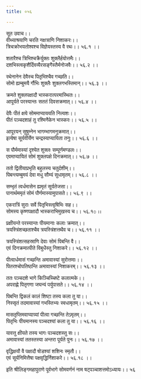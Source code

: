 ```yaml
---
title: ०५६

---
```

सूत उवाच।।  
वीथ्याश्रयाणि चरति नक्षत्राणि निशाकरः।।  
त्रिचक्रोभयतोश्वश्च विज्ञेयस्तस्य वै रथः।। ५६.१ ।।  
  
शतारैश्च त्रिभिश्चक्रैर्युक्तः शुक्लैर्हयोत्तमैः।।  
दशभिस्त्वकृशैर्दिवव्यैरसङ्गैस्तैर्मनोजवैः।। ५६.२ ।।  
  
रथेनानेन देवैस्च पितृभिश्चैव गच्छति।।  
सोमो ह्यम्बुमयै र्गौभिः शुक्लैः शुक्लगभस्तिमान्।। ५६.३ ।।  
  
क्रमते शुक्लपक्षादौ भास्करात्परमास्थितः।।  
आपूर्यते परस्यान्तः सततं दिवसक्रमात्।। ५६.४ ।।  
  
देवैः पीतं क्षये सोममाप्याययति नित्यशः।।  
पीतं पञ्चदशाहं तु रश्मिनैकेन भास्करः।। ५६.५ ।।  
  
आपूरयन् सुषुम्नेन भागम्भागमनुक्रमात्।।  
इत्येषा सूर्यवीर्येण चन्द्रस्याप्यायिता तनुः।। ५६.६ ।।  
  
स पौर्ममास्यां दृश्येत शुक्लः सम्पूर्णमण्डलः।।  
एवमाप्यायितं सोमं शुक्लपक्षे दिनक्रमात्।। ५६.७ ।।  
  
ततो द्वितीयाप्रभृति बहुलस्य चतुर्दशीम्।।  
पिबन्त्यम्बुमयं देवा मधु सौम्यं सुधामृतम्।। ५६.८ ।।  
  
सम्भृतं त्वर्धमासेन ह्यमृतं सूर्यतेजसा।।  
पानार्थममृतं सोमं पौर्णमास्यामुपासते।। ५६.९ ।।  
  
एकरात्रिं सुराः सर्वे पितृभिस्त्वृषिभिः सह।।  
सोमस्य कृष्णपक्षादौ भास्कराभिमुखस्य च।। ५६.१೦ ।।  
  
प्रक्षीयन्ते परस्यान्तः पीयमानाः कलाः क्रमात्।।  
त्रयस्त्रिंशच्छताश्चैव त्रयस्त्रिंशत्तथैव च।। ५६.११ ।।  
  
त्रयस्त्रिंशत्सहस्राणि देवाः सोमं पिबन्ति वै।।  
एवं दिनक्रमात्पीते विबुधैस्तु निशाकरे।। ५६.१२ ।।  
  
पीत्वार्धमासं गच्छन्ति अमावास्यां सुरोत्तमाः।।  
पितरश्चोपतिष्ठन्ति अमावास्यां निशाकरम्।। ५६.१३ ।।  
  
ततः पञ्चदशे भागे किञ्चिच्चिष्टे कलात्मके।।  
अपराह्णे पितृगणा जघन्यं पर्युपासते।। ५६.१४ ।।  
  
पिबन्ति द्विकलं कालं शिष्टा तस्य कला तु या।।  
निस्सृतं तदमावास्यां गभस्तिभ्यः स्वधामृतम्।। ५६.१५ ।।  
  
मासतृप्तिमवाप्याग्र्यां पीत्वा गच्छन्ति तेऽमृतम्।।  
पितृभिः पीयमानस्य पञ्चदश्यां कला तु या।। ५६.१६ ।।  
  
यावत्तु क्षीयते तस्य भागः पञ्चदशस्तु सः।।  
अमावास्यां ततस्तस्या अन्तरा पूर्यते पुनः।। ५६.१७ ।।  
  
वृद्धिक्षयौ वै पक्षादौ षोडश्यां शशिनः स्मृतौ।।  
एवं सूर्यनिमित्तैषा पक्षवृद्धिर्निशाकरे।। ५६.१८ ।।  
  
इति श्रीलिङ्गमहापुराणे पूर्वभागे सोमवर्णनं नाम षट्पञ्चाशत्तमोऽध्यायः।। ५६